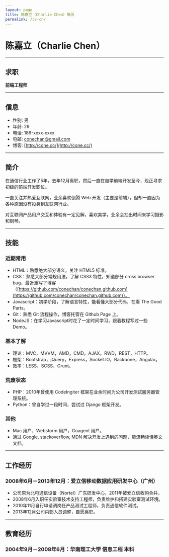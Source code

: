 ```yaml
---
layout: page
title: 陈嘉立（Charlie Chen）简历
permalink: /cv-cn/
---
```

# 陈嘉立（Charlie Chen）

---

## 求职

**前端工程师**

---

## 信息

- 性别: 男
- 年龄: 29
- 电话: 186-xxxx-xxxx
- 电邮: [conechan@gmail.com](mailto:conechan@gmail.com)
- 博客: [http://cone.cc/](http://cone.cc/)

---

## 简介

在通信行业工作了5年，去年12月离职，然后一直在自学前端开发至今，现正寻求初级的前端开发职位。

一直关注并热爱互联网，业余喜欢倒腾 Web 开发（主要是前端），但却一直因为各种原因没有投身到互联网行业。

对互联网产品用户交互和体验有一定见解，喜欢美学，业余会抽出时间来学习摄影和钢琴。

---

## 技能

### 近期常用

- HTML：熟悉绝大部分语义，关注 HTML5 标准。
- CSS：熟悉大部分常规用法，了解 CSS3 特性，知道部分 cross browser bug，最近重写了博客（[https://github.com/conechan/conechan.github.com](https://github.com/conechan/conechan.github.com)）。
- Javascript：初学阶段，了解语言特性，能看懂大部分代码，在看 The Good Parts。
- Git：熟悉 Git 流程操作，博客托管在 Github Page 上。
- NodeJS：在学习Javascript时花了一定时间学习，跟着教程写过一些 Demo。

### 基本了解

- 理论：MVC，MVVM，AMD，CMD，AJAX，RWD，REST，HTTP。
- 框架：Bootstrap，jQuery，Express，Socket.IO，Backbone，Angular。
- 效率：LESS，SCSS，Grunt。

### 荒废状态

- PHP：2010年曾使用 CodeIngiter 框架在业余时间为公司开发测试服务器管理系统。
- Python：曾自学过一段时间，尝试过 Django 框架开发。

### 其他

- Mac 用户，Webstorm 用户，Goagent 用户。
- 通过 Google, stackoverflow, MDN 解决开发上遇到的问题，能流畅读懂英文文档。

---

## 工作经历

### 2008年6月－2013年12月：爱立信移动数据应用研发中心（广州）

- 公司原为北电通信设备（Nortel）广东研发中心，2011年被爱立信收购合并。
- 2008年6月入职任实验室技术支持工程师，负责维护和搭建实验室测试环境。
- 2010年11月自行申请调岗任产品测试工程师，负责通信软件测试。
- 2013年12月公司内部人员调整，自愿离职。

---

## 教育经历

### 2004年9月－2008年6月：华南理工大学 信息工程 本科